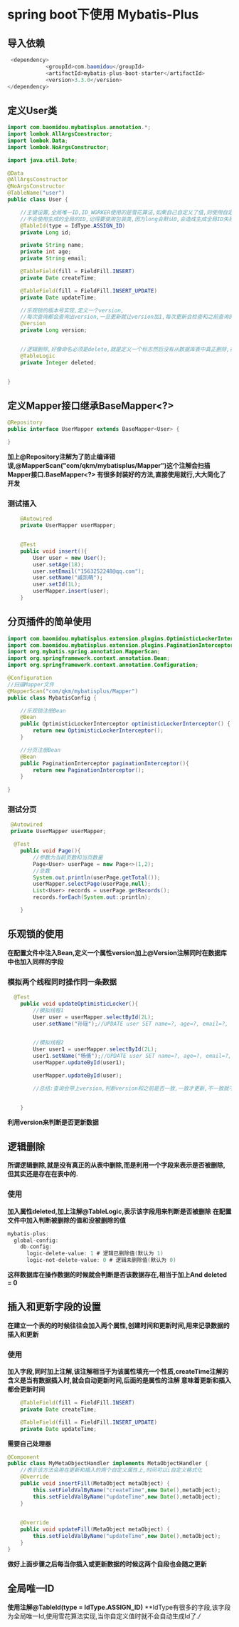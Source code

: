 # spring boot下使用 Mybatis-Plus
## 导入依赖
```java
 <dependency>
            <groupId>com.baomidou</groupId>
            <artifactId>mybatis-plus-boot-starter</artifactId>
            <version>3.3.0</version>
</dependency>
```
## 定义User类
```java
import com.baomidou.mybatisplus.annotation.*;
import lombok.AllArgsConstructor;
import lombok.Data;
import lombok.NoArgsConstructor;

import java.util.Date;

@Data
@AllArgsConstructor
@NoArgsConstructor
@TableName("user")
public class User {

    //主键设置,全局唯一ID,ID_WORKER使用的是雪花算法,如果自己自定义了值,则使用自定义的值
    //不会使用生成的全局的ID,记得要使用包装类,因为long会默认0,会造成生成全局ID失败
    @TableId(type = IdType.ASSIGN_ID)
    private Long id;

    private String name;
    private int age;
    private String email;

    @TableField(fill = FieldFill.INSERT)
    private Date createTime;

    @TableField(fill = FieldFill.INSERT_UPDATE)
    private Date updateTime;

    //乐观锁的版本号实现,定义一个version,
    //每次查询都会查询出version,一旦更新就让version加1,每次更新会检查和之前查询的version和是否一致
    @Version
    private Long version;


    //逻辑删除,好像命名必须是delete,就是定义一个标志然后没有从数据库表中真正删除,在查询的时候判断一下就行,要在配置文件中配置,默认0没有删除,1是删除了
    @TableLogic
    private Integer deleted;


}

```
## 定义Mapper接口继承BaseMapper<?>
```java
@Repository
public interface UserMapper extends BaseMapper<User> {

}
```
**加上@Repository注解为了防止编译错误,@MapperScan("com/qkm/mybatisplus/Mapper")这个注解会扫描Mapper接口.BaseMapper<?>
有很多封装好的方法,直接使用就行,大大简化了开发**
### 测试插入
```java
    @Autowired
    private UserMapper userMapper;


    @Test
    public void insert(){
        User user = new User();
        user.setAge(18);
        user.setEmail("1563252248@qq.com");
        user.setName("戚凯萌");
        user.setId(1L);
        userMapper.insert(user);
    }
```
## 分页插件的简单使用
```java
import com.baomidou.mybatisplus.extension.plugins.OptimisticLockerInterceptor;
import com.baomidou.mybatisplus.extension.plugins.PaginationInterceptor;
import org.mybatis.spring.annotation.MapperScan;
import org.springframework.context.annotation.Bean;
import org.springframework.context.annotation.Configuration;

@Configuration
//扫描Mapper文件
@MapperScan("com/qkm/mybatisplus/Mapper")
public class MybatisConfig {

    //乐观锁注册Bean
    @Bean
    public OptimisticLockerInterceptor optimisticLockerInterceptor() {
        return new OptimisticLockerInterceptor();
    }

    //分页注册Bean
    @Bean
    public PaginationInterceptor paginationInterceptor(){
        return new PaginationInterceptor();
    }
    
}

```
### 测试分页
```java
 @Autowired
 private UserMapper userMapper;

  @Test
    public void Page(){
        //参数为当前页数和当页数量
        Page<User> userPage = new Page<>(1,2);
        //总数
        System.out.println(userPage.getTotal());
        userMapper.selectPage(userPage,null);
        List<User> records = userPage.getRecords();
        records.forEach(System.out::println);

    }
```
## 乐观锁的使用
**在配置文件中注入Bean,定义一个属性version加上@Version注解同时在数据库中也加入同样的字段**
### 模拟两个线程同时操作同一条数据
```java
  @Test
    public void updateOptimisticLocker(){
        //模拟线程1
        User user = userMapper.selectById(2L);
        user.setName("孙瑶");//UPDATE user SET name=?, age=?, email=?, update_time=?, version=? WHERE id=? AND version=?


        //模拟线程2
        User user1 = userMapper.selectById(2L);
        user1.setName("杨倩");//UPDATE user SET name=?, age=?, email=?, update_time=?, version=? WHERE id=? AND version=?
        userMapper.updateById(user1);

        userMapper.updateById(user);

        //总结:查询会带上version,判断version和之前是否一致,一致才更新,不一致就不更新,所以user就不能被更新


    }
```
**利用version来判断是否更新数据**
## 逻辑删除
**所谓逻辑删除,就是没有真正的从表中删除,而是利用一个字段来表示是否被删除,但其实还是存在在表中的.**
### 使用
**加入属性deleted,加上注解@TableLogic,表示该字段用来判断是否被删除**
**在配置文件中加入判断被删除的值和没被删除的值**
```java
mybatis-plus:
  global-config:
    db-config:
      logic-delete-value: 1 # 逻辑已删除值(默认为 1)
      logic-not-delete-value: 0 # 逻辑未删除值(默认为 0)
```
**这样数据库在操作数据的时候就会判断是否该数据存在,相当于加上And deleted = 0**
## 插入和更新字段的设置
**在建立一个表的的时候往往会加入两个属性,创建时间和更新时间,用来记录数据的插入和更新**
### 使用
**加入字段,同时加上注解,该注解相当于为该属性填充一个性质,createTime注解的含义是当有数据插入时,就会自动更新时间,后面的是属性的注解
意味着更新和插入都会更新时间**
```java
    @TableField(fill = FieldFill.INSERT)
    private Date createTime;

    @TableField(fill = FieldFill.INSERT_UPDATE)
    private Date updateTime;
```
**需要自己处理器**
```java
@Component
public class MyMetaObjectHandler implements MetaObjectHandler {
    //表示该方法会用在更新和插入的两个自定义属性上,时间可以i自定义格式化
    @Override
    public void insertFill(MetaObject metaObject) {
        this.setFieldValByName("createTime",new Date(),metaObject);
        this.setFieldValByName("updateTime",new Date(),metaObject);
    }

    
    @Override
    public void updateFill(MetaObject metaObject) {
        this.setFieldValByName("updateTime",new Date(),metaObject);
    }
}

```
**做好上面步骤之后每当你插入或更新数据的时候这两个自段也会随之更新**
## 全局唯一ID
**使用注解@TableId(type = IdType.ASSIGN_ID)**
**IdType有很多的字段,该字段为全局唯一Id,使用雪花算法实现,当你自定义值时就不会自动生成Id了.*/*











